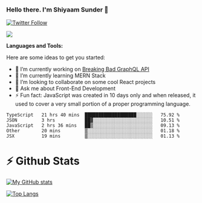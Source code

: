 ### Hello there. I'm Shiyaam Sunder 👋

[![Twitter Follow](https://img.shields.io/twitter/follow/shiyaamsunder?label=Follow%20Me&style=social)][twitter]

![](https://visitor-badge.glitch.me/badge?page_id=shiyaamsunder)

**Languages and Tools:**

Here are some ideas to get you started:

- 🔭 I’m currently working on [Breaking Bad GraphQL API](https://github.com/shiyaamsunder/brba-graphql-api)
- 🌱 I’m currently learning MERN Stack
- 👯 I’m looking to collaborate on some cool React projects
- 💬 Ask me about Front-End Development
- ⚡ Fun fact: JavaScript was created in 10 days only and when released, it used to cover a very small portion of a proper programming language.

<!--START_SECTION:waka-->
```text
TypeScript   21 hrs 40 mins  ███████████████████░░░░░░   75.92 % 
JSON         3 hrs           ██▓░░░░░░░░░░░░░░░░░░░░░░   10.51 % 
JavaScript   2 hrs 36 mins   ██▒░░░░░░░░░░░░░░░░░░░░░░   09.13 % 
Other        20 mins         ▒░░░░░░░░░░░░░░░░░░░░░░░░   01.18 % 
JSX          19 mins         ▒░░░░░░░░░░░░░░░░░░░░░░░░   01.13 % 
```
<!--END_SECTION:waka-->

# :zap: Github Stats

[![My GitHub stats](https://github-readme-stats.vercel.app/api?username=shiyaamsunder&show_icons=true&count_private=true&theme=nightowl)](https://github.com/github-readme-stats)

[![Top Langs](https://github-readme-stats.vercel.app/api/top-langs/?username=shiyaamsunder&layout=compact&theme=nightowl)](https://github.com/github-readme-stats)

[twitter]: https://twitter.com/shiyaamsunder
